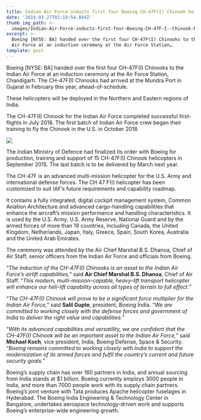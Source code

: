 ```yaml
---
title: Indian Air Force inducts first four Boeing CH-47F(I) Chinook helicopters
date: '2019-03-27T02:19:54.884Z'
thumb_img_path: >-
  images/Indian-Air-Force-inducts-first-four-Boeing-CH-47F-I--Chinook-helicopters/1*dwp3OpUgr120lYp0u__cNg.jpeg
excerpt: >-
  Boeing [NYSE: BA] handed over the first four CH-47F(I) Chinooks to the Indian
  Air Force at an induction ceremony at the Air Force Station…
template: post
---
```

Boeing \[NYSE: BA\] handed over the first four CH-47F(I) Chinooks to the Indian Air Force at an induction ceremony at the Air Force Station, Chandigarh. The CH-47F(I) Chinooks had arrived at the Mundra Port in Gujarat in February this year, ahead-of-schedule.

These helicopters will be deployed in the Northern and Eastern regions of India.

The CH-47F(I) Chinook for the Indian Air Force completed successful first-flights in July 2018. The first batch of Indian Air Force crew began their training to fly the Chinook in the U.S. in October 2018.

![](/images/Indian-Air-Force-inducts-first-four-Boeing-CH-47F-I--Chinook-helicopters/1*dwp3OpUgr120lYp0u__cNg.jpeg)

The Indian Ministry of Defence had finalized its order with Boeing for production, training and support of 15 CH-47F(I) Chinook helicopters in September 2015. The last batch is to be delivered by March next year.

The CH-47F is an advanced multi-mission helicopter for the U.S. Army and international defense forces. The CH 47 F(I) helicopter has been customized to suit IAF’s future requirements and capability roadmap.

It contains a fully integrated, digital cockpit management system, Common Aviation Architecture and advanced cargo-handling capabilities that enhance the aircraft’s mission performance and handling characteristics. It is used by the U.S. Army, U.S. Army Reserve, National Guard and by the armed forces of more than 19 countries, including Canada, the United Kingdom, Netherlands, Japan, Italy, Greece, Spain, South Korea, Australia and the United Arab Emirates.

The ceremony was attended by the Air Chief Marshal B.S. Dhanoa, Chief of Air Staff, senior officers from the Indian Air Force and officials from Boeing.

“*The induction of the CH-47F(I) Chinooks is an asset to the Indian Air Force’s airlift capabilities,*” said **Air Chief Marshal B.S. Dhanoa**, Chief of Air Staff. “*This modern, multi-mission-capable, heavy-lift transport helicopter will enhance our heli-lift capability across all types of terrain to full effect.*”

“*The CH-47F(I) Chinook will prove to be a significant force multiplier for the Indian Air Force,*” said **Salil Gupte**, president, Boeing India. “*We are committed to working closely with the defense forces and government of India to deliver the right value and capabilities.*”

“*With its advanced capabilities and versatility, we are confident that the CH-47F(I) Chinook will be an important asset to the Indian Air Force,*” said **Michael Koch**, vice president, India, Boeing Defense, Space & Security. “*Boeing remains committed to working closely with India to support the modernization of its armed forces and fulfil the country’s current and future security goals.*”

Boeing’s supply chain has over 160 partners in India, and annual sourcing from India stands at $1 billion. Boeing currently employs 3000 people in India, and more than 7000 people work with its supply chain partners. Boeing’s joint venture with Tata produces Apache helicopter fuselages in Hyderabad. The Boeing India Engineering & Technology Center in Bangalore, undertakes aerospace technology-driven work and supports Boeing’s enterprise-wide engineering growth.
